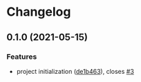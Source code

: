 # Changelog

## 0.1.0 (2021-05-15)


### Features

* project initialization ([de1b463](https://www.github.com/NotANameServer/incipyt/commit/de1b4631d5cd0430c11ee558daf354343cb05e2d)), closes [#3](https://www.github.com/NotANameServer/incipyt/issues/3)
